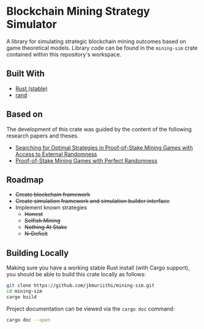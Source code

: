 # Blockchain Mining Strategy Simulator

A library for simulating strategic blockchain mining outcomes based on game theoretical models. Library code can be found in the `mining-sim` crate contained within this repository's workspace. 

## Built With
- [Rust (stable)](https://www.rust-lang.org/)
- [rand](https://docs.rs/rand/latest/rand/)

## Based on
The development of this crate was guided by the content of the following
research papers and theses.
- [Searching for Optimal Strategies in Proof-of-Stake Mining Games with Access to External Randomness](https://thesis.anthonyhein.com/)
- [Proof-of-Stake Mining Games with Perfect
Randomness](https://arxiv.org/abs/2107.04069)

## Roadmap
- ~~Create blockchain framework~~
- ~~Create simulation framework and simulation builder interface~~
- Implement known strategies
  - ~~Honest~~
  - ~~Selfish Mining~~
  - ~~Nothing At Stake~~
  - ~~N-Deficit~~

## Building Locally
Making sure you have a working stable Rust install (with Cargo support), you
should be able to build this crate locally as follows:
```bash
git clone https://github.com/jkmuriithi/mining-sim.git
cd mining-sim
cargo build
```

Project documentation can be viewed via the `cargo doc` command:
```bash
cargo doc --open
```
